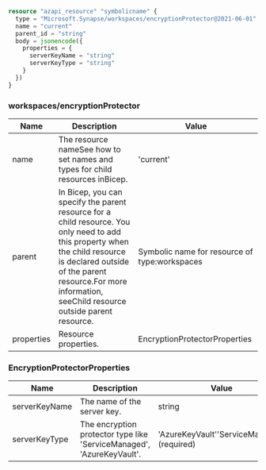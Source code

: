 ```terraform
resource "azapi_resource" "symbolicname" {
  type = "Microsoft.Synapse/workspaces/encryptionProtector@2021-06-01"
  name = "current"
  parent_id = "string"
  body = jsonencode({
    properties = {
      serverKeyName = "string"
      serverKeyType = "string"
    }
  })
}

```

### workspaces/encryptionProtector

| Name | Description | Value |
|-|-|-|
| name | The resource nameSee how to set names and types for child resources inBicep. | 'current' |
| parent | In Bicep, you can specify the parent resource for a child resource. You only need to add this property when the child resource is declared outside of the parent resource.For more information, seeChild resource outside parent resource. | Symbolic name for resource of type:workspaces |
| properties | Resource properties. | EncryptionProtectorProperties |


### EncryptionProtectorProperties

| Name | Description | Value |
|-|-|-|
| serverKeyName | The name of the server key. | string |
| serverKeyType | The encryption protector type like 'ServiceManaged', 'AzureKeyVault'. | 'AzureKeyVault''ServiceManaged' (required) |



